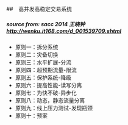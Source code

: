 ##　高并发高稳定交易系统
##### source from: sacc 2014 王晓钟 http://wenku.it168.com/d_001539709.shtml

- 原则一：拆分系统
- 原则二：灾备切换
- 原则三：水平扩展-分流
- 原则四：超预期流量-限流
- 原则五：保护系统-降级
- 原则六：提高性能-读写分离 
- 原则七：为快不破-异步化
- 原则八：动态，静态流量分离
- 原则九：线上压力测试-发现瓶颈
- 原则十：预案
